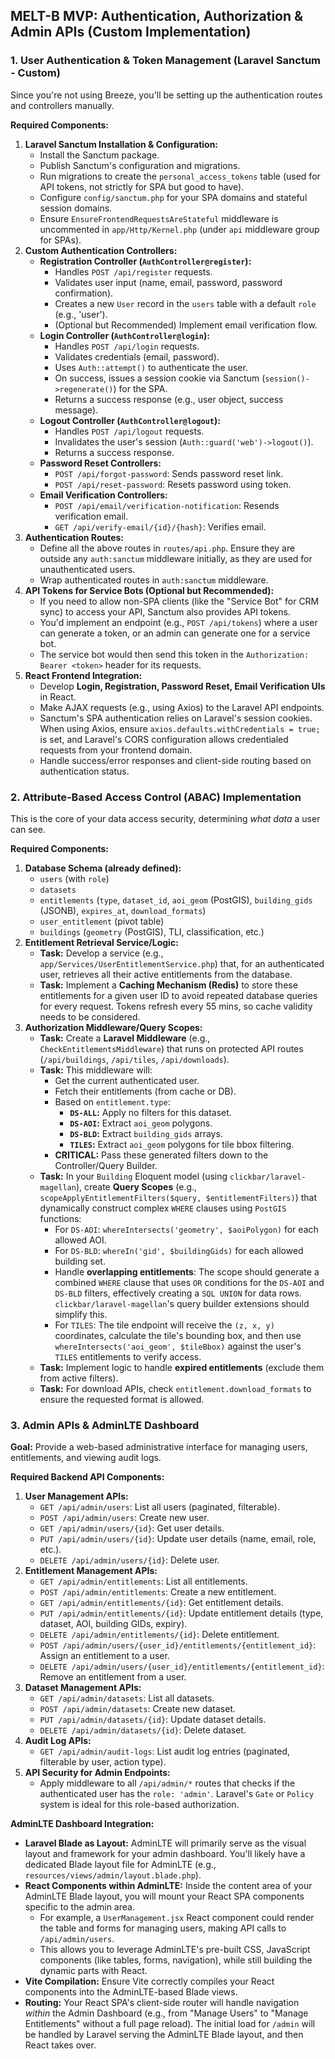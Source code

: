 ## **MELT-B MVP: Authentication, Authorization & Admin APIs (Custom Implementation)**

### **1. User Authentication & Token Management (Laravel Sanctum - Custom)**

Since you're not using Breeze, you'll be setting up the authentication routes and controllers manually.

**Required Components:**

1.  **Laravel Sanctum Installation & Configuration:**
    -   Install the Sanctum package.
    -   Publish Sanctum's configuration and migrations.
    -   Run migrations to create the `personal_access_tokens` table (used for API tokens, not strictly for SPA but good to have).
    -   Configure `config/sanctum.php` for your SPA domains and stateful session domains.
    -   Ensure `EnsureFrontendRequestsAreStateful` middleware is uncommented in `app/Http/Kernel.php` (under `api` middleware group for SPAs).
2.  **Custom Authentication Controllers:**
    -   **Registration Controller (`AuthController@register`):**
        -   Handles `POST /api/register` requests.
        -   Validates user input (name, email, password, password confirmation).
        -   Creates a new `User` record in the `users` table with a default `role` (e.g., 'user').
        -   (Optional but Recommended) Implement email verification flow.
    -   **Login Controller (`AuthController@login`):**
        -   Handles `POST /api/login` requests.
        -   Validates credentials (email, password).
        -   Uses `Auth::attempt()` to authenticate the user.
        -   On success, issues a session cookie via Sanctum (`session()->regenerate()`) for the SPA.
        -   Returns a success response (e.g., user object, success message).
    -   **Logout Controller (`AuthController@logout`):**
        -   Handles `POST /api/logout` requests.
        -   Invalidates the user's session (`Auth::guard('web')->logout()`).
        -   Returns a success response.
    -   **Password Reset Controllers:**
        -   `POST /api/forgot-password`: Sends password reset link.
        -   `POST /api/reset-password`: Resets password using token.
    -   **Email Verification Controllers:**
        -   `POST /api/email/verification-notification`: Resends verification email.
        -   `GET /api/verify-email/{id}/{hash}`: Verifies email.
3.  **Authentication Routes:**
    -   Define all the above routes in `routes/api.php`. Ensure they are outside any `auth:sanctum` middleware initially, as they are used for unauthenticated users.
    -   Wrap authenticated routes in `auth:sanctum` middleware.
4.  **API Tokens for Service Bots (Optional but Recommended):**
    -   If you need to allow non-SPA clients (like the "Service Bot" for CRM sync) to access your API, Sanctum also provides API tokens.
    -   You'd implement an endpoint (e.g., `POST /api/tokens`) where a user can generate a token, or an admin can generate one for a service bot.
    -   The service bot would then send this token in the `Authorization: Bearer <token>` header for its requests.
5.  **React Frontend Integration:**
    -   Develop **Login, Registration, Password Reset, Email Verification UIs** in React.
    -   Make AJAX requests (e.g., using Axios) to the Laravel API endpoints.
    -   Sanctum's SPA authentication relies on Laravel's session cookies. When using Axios, ensure `axios.defaults.withCredentials = true;` is set, and Laravel's CORS configuration allows credentialed requests from your frontend domain.
    -   Handle success/error responses and client-side routing based on authentication status.

### **2. Attribute-Based Access Control (ABAC) Implementation**

This is the core of your data access security, determining _what data_ a user can see.

**Required Components:**

1.  **Database Schema (already defined):**
    -   `users` (with `role`)
    -   `datasets`
    -   `entitlements` (`type`, `dataset_id`, `aoi_geom` (PostGIS), `building_gids` (JSONB), `expires_at`, `download_formats`)
    -   `user_entitlement` (pivot table)
    -   `buildings` (`geometry` (PostGIS), TLI, classification, etc.)
2.  **Entitlement Retrieval Service/Logic:**
    -   **Task:** Develop a service (e.g., `app/Services/UserEntitlementService.php`) that, for an authenticated user, retrieves all their active entitlements from the database.
    -   **Task:** Implement a **Caching Mechanism (Redis)** to store these entitlements for a given user ID to avoid repeated database queries for every request. Tokens refresh every 55 mins, so cache validity needs to be considered.
3.  **Authorization Middleware/Query Scopes:**
    -   **Task:** Create a **Laravel Middleware** (e.g., `CheckEntitlementsMiddleware`) that runs on protected API routes (`/api/buildings`, `/api/tiles`, `/api/downloads`).
    -   **Task:** This middleware will:
        -   Get the current authenticated user.
        -   Fetch their entitlements (from cache or DB).
        -   Based on `entitlement.type`:
            -   **`DS-ALL`:** Apply no filters for this dataset.
            -   **`DS-AOI`:** Extract `aoi_geom` polygons.
            -   **`DS-BLD`:** Extract `building_gids` arrays.
            -   **`TILES`:** Extract `aoi_geom` polygons for tile bbox filtering.
        -   **CRITICAL:** Pass these generated filters down to the Controller/Query Builder.
    -   **Task:** In your `Building` Eloquent model (using `clickbar/laravel-magellan`), create **Query Scopes** (e.g., `scopeApplyEntitlementFilters($query, $entitlementFilters)`) that dynamically construct complex `WHERE` clauses using `PostGIS` functions:
        -   For `DS-AOI`: `whereIntersects('geometry', $aoiPolygon)` for each allowed AOI.
        -   For `DS-BLD`: `whereIn('gid', $buildingGids)` for each allowed building set.
        -   Handle **overlapping entitlements**: The scope should generate a combined `WHERE` clause that uses `OR` conditions for the `DS-AOI` and `DS-BLD` filters, effectively creating a `SQL UNION` for data rows. `clickbar/laravel-magellan`'s query builder extensions should simplify this.
        -   For `TILES`: The tile endpoint will receive the `(z, x, y)` coordinates, calculate the tile's bounding box, and then use `whereIntersects('aoi_geom', $tileBbox)` against the user's `TILES` entitlements to verify access.
    -   **Task:** Implement logic to handle **expired entitlements** (exclude them from active filters).
    -   **Task:** For download APIs, check `entitlement.download_formats` to ensure the requested format is allowed.

### **3. Admin APIs & AdminLTE Dashboard**

**Goal:** Provide a web-based administrative interface for managing users, entitlements, and viewing audit logs.

**Required Backend API Components:**

1.  **User Management APIs:**
    -   `GET /api/admin/users`: List all users (paginated, filterable).
    -   `POST /api/admin/users`: Create new user.
    -   `GET /api/admin/users/{id}`: Get user details.
    -   `PUT /api/admin/users/{id}`: Update user details (name, email, role, etc.).
    -   `DELETE /api/admin/users/{id}`: Delete user.
2.  **Entitlement Management APIs:**
    -   `GET /api/admin/entitlements`: List all entitlements.
    -   `POST /api/admin/entitlements`: Create a new entitlement.
    -   `GET /api/admin/entitlements/{id}`: Get entitlement details.
    -   `PUT /api/admin/entitlements/{id}`: Update entitlement details (type, dataset, AOI, building GIDs, expiry).
    -   `DELETE /api/admin/entitlements/{id}`: Delete entitlement.
    -   `POST /api/admin/users/{user_id}/entitlements/{entitlement_id}`: Assign an entitlement to a user.
    -   `DELETE /api/admin/users/{user_id}/entitlements/{entitlement_id}`: Remove an entitlement from a user.
3.  **Dataset Management APIs:**
    -   `GET /api/admin/datasets`: List all datasets.
    -   `POST /api/admin/datasets`: Create new dataset.
    -   `PUT /api/admin/datasets/{id}`: Update dataset details.
    -   `DELETE /api/admin/datasets/{id}`: Delete dataset.
4.  **Audit Log APIs:**
    -   `GET /api/admin/audit-logs`: List audit log entries (paginated, filterable by user, action type).
5.  **API Security for Admin Endpoints:**
    -   Apply middleware to all `/api/admin/*` routes that checks if the authenticated user has the `role: 'admin'`. Laravel's `Gate` or `Policy` system is ideal for this role-based authorization.

**AdminLTE Dashboard Integration:**

-   **Laravel Blade as Layout:** AdminLTE will primarily serve as the visual layout and framework for your admin dashboard. You'll likely have a dedicated Blade layout file for AdminLTE (e.g., `resources/views/admin/layout.blade.php`).
-   **React Components within AdminLTE:** Inside the content area of your AdminLTE Blade layout, you will mount your React SPA components specific to the admin area.
    -   For example, a `UserManagement.jsx` React component could render the table and forms for managing users, making API calls to `/api/admin/users`.
    -   This allows you to leverage AdminLTE's pre-built CSS, JavaScript components (like tables, forms, navigation), while still building the dynamic parts with React.
-   **Vite Compilation:** Ensure Vite correctly compiles your React components into the AdminLTE-based Blade views.
-   **Routing:** Your React SPA's client-side router will handle navigation _within_ the Admin Dashboard (e.g., from "Manage Users" to "Manage Entitlements" without a full page reload). The initial load for `/admin` will be handled by Laravel serving the AdminLTE Blade layout, and then React takes over.
